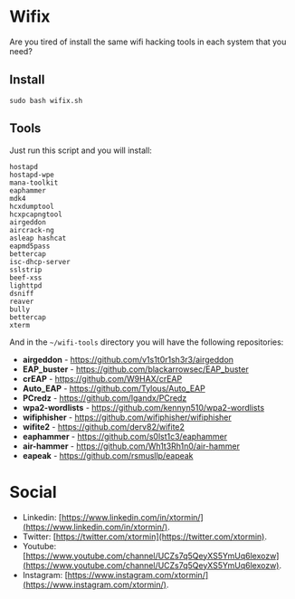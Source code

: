 # Wifix

Are you tired of install the same wifi hacking tools in each system that you need?

## Install

```
sudo bash wifix.sh
```

## Tools

Just run this script and you will install:

```
hostapd
hostapd-wpe
mana-toolkit
eaphammer
mdk4
hcxdumptool
hcxpcapngtool
airgeddon
aircrack-ng
asleap hashcat
eapmd5pass
bettercap
isc-dhcp-server
sslstrip
beef-xss
lighttpd
dsniff
reaver
bully
bettercap
xterm
```

And in the `~/wifi-tools` directory you will have the following repositories:

- **airgeddon** - https://github.com/v1s1t0r1sh3r3/airgeddon
- **EAP_buster** - https://github.com/blackarrowsec/EAP_buster
- **crEAP** - https://github.com/W9HAX/crEAP
- **Auto_EAP** - https://github.com/Tylous/Auto_EAP
- **PCredz** - https://github.com/lgandx/PCredz
- **wpa2-wordlists** - https://github.com/kennyn510/wpa2-wordlists
- **wifiphisher** - https://github.com/wifiphisher/wifiphisher
- **wifite2** - https://github.com/derv82/wifite2
- **eaphammer** - https://github.com/s0lst1c3/eaphammer
- **air-hammer** - https://github.com/Wh1t3Rh1n0/air-hammer
- **eapeak** - https://github.com/rsmusllp/eapeak

# Social

* Linkedin: [https://www.linkedin.com/in/xtormin/](https://www.linkedin.com/in/xtormin/).
* Twitter: [https://twitter.com/xtormin](https://twitter.com/xtormin).
* Youtube: [https://www.youtube.com/channel/UCZs7q5QeyXS5YmUq6lexozw](https://www.youtube.com/channel/UCZs7q5QeyXS5YmUq6lexozw).
* Instagram: [https://www.instagram.com/xtormin/](https://www.instagram.com/xtormin/).